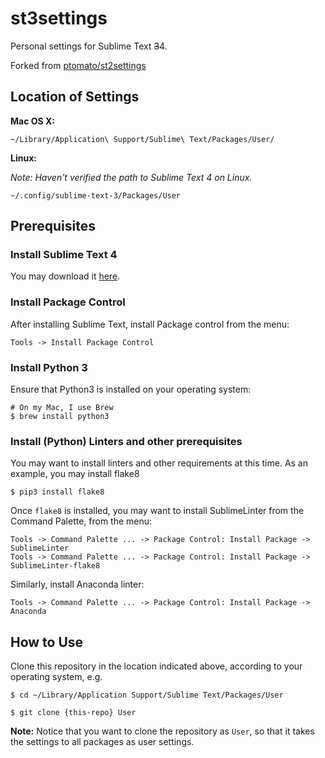 # st3settings

Personal settings for Sublime Text ~~3~~4.

Forked from [ptomato/st2settings](https://github.com/ptomato/st2settings)

## Location of Settings

**Mac OS X:**
```
~/Library/Application\ Support/Sublime\ Text/Packages/User/
```

**Linux:**

_Note: Haven't verified the path to Sublime Text 4 on Linux._

```
~/.config/sublime-text-3/Packages/User
```


## Prerequisites

### Install Sublime Text 4

You may download it [here](https://www.sublimetext.com/download).


### Install Package Control
After installing Sublime Text, install Package control from the menu:

```
Tools -> Install Package Control
```


### Install Python 3

Ensure that Python3 is installed on your operating system:

```
# On my Mac, I use Brew
$ brew install python3
```


### Install (Python) Linters and other prerequisites

You may want to install linters and other requirements at this time. As an example, you may install flake8

```
$ pip3 install flake8
```

Once `flake8` is installed, you may want to install SublimeLinter from the Command Palette, from the menu:

```
Tools -> Command Palette ... -> Package Control: Install Package -> SublimeLinter
Tools -> Command Palette ... -> Package Control: Install Package -> SublimeLinter-flake8
```

Similarly, install Anaconda linter:

```
Tools -> Command Palette ... -> Package Control: Install Package -> Anaconda
```


## How to Use

Clone this repository in the location indicated above, according to your operating system, e.g.

 ```
 $ cd ~/Library/Application Support/Sublime Text/Packages/User

 $ git clone {this-repo} User
 ```

**Note:** Notice that you want to clone the repository as `User`, so that it takes the settings to all packages as user settings.

